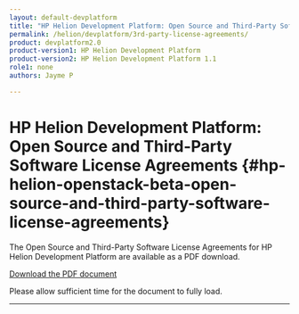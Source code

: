 ```yaml
---
layout: default-devplatform
title: "HP Helion Development Platform: Open Source and Third-Party Software License Agreements "
permalink: /helion/devplatform/3rd-party-license-agreements/
product: devplatform2.0
product-version1: HP Helion Development Platform
product-version2: HP Helion Development Platform 1.1
role1: none
authors: Jayme P

---
```

<!--UNDER REVISION-->

<script> 
function PageRefresh { 
onLoad="window.refresh"
}
PageRefresh();
</script>

<!-- <p style="font-size: small;"> <a href="/helion/openstack/eula/">&#9664; PREV | <a href="/helion/openstack/">&#9650; UP</a> | <a href="/helion/openstack/siteindex/">NEXT &#9654;</a> </p> -->

# HP Helion Development Platform: Open Source and Third-Party Software License Agreements {#hp-helion-openstack-beta-open-source-and-third-party-software-license-agreements}

The Open Source and Third-Party Software License Agreements for HP Helion Development Platform are available as a PDF download.

 [Download the PDF document](http://gaf2871b9d2d13cf45c1306b35bf01764.cdn.hpcloudsvc.com/DP_Thirdparty%20v2.pdf)

Please allow sufficient time for the document to fully load.

----
